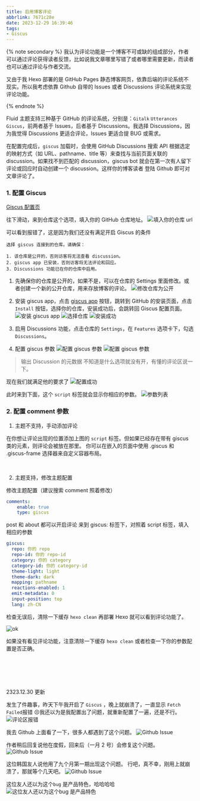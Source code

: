 ```yaml
---
title: 启用博客评论
abbrlink: 7671c28e
date: 2023-12-29 16:39:46
tags:
- Giscus
---
```


{% note secondary %}
我认为评论功能是一个博客不可或缺的组成部分，作者可以通过评论获得读者反馈，比如说我文章哪里写错了或者哪里需要更新，而读者也可以通过评论与作者交流。

又由于我 Hexo 部署的是 GitHub Pages 静态博客网页，依靠后端的评论系统不现实。所以我考虑依靠 Github 自带的 Issues 或者 Discussions 评论系统来实现评论功能。

{% endnote %}

Fluid 主题支持三种基于 GitHub 的评论系统，分别是：`Gitalk` `Utterances` `Giscus`，前两者基于 Issues，后者基于 Discussions。我选择 Discussions，因为我觉得 Discussions 更适合评论，Issues 更适合提 BUG 或需求。

在配置完成后，`giscus` 加载时，会使用 GitHub Discussions 搜索 API 根据选定的映射方式（如 URL、pathname、title 等）来查找与当前页面关联的 discussion。如果找不到匹配的 discussion，giscus bot 就会在第一次有人留下评论或回应时自动创建一个 discussion。这样你的博客读者 登陆 Github 即可对文章评论了。


### 1. 配置 Giscus

[Giscus 配置页](https://giscus.app/zh-CN)

往下滑动，来到仓库这个选项，填入你的 GitHub 仓库地址。
![填入你的仓库 url](configure1.webp)

可以看到报错了，这是因为我们还没有满足开启 Giscus 的条件

```
选择 giscus 连接到的仓库。请确保：

1. 该仓库是公开的，否则访客将无法查看 discussion。
2. giscus app 已安装，否则访客将无法评论和回应。
3. Discussions 功能已在你的仓库中启用。
```

1. 先确保你的仓库是公开的，如果不是，可以在仓库的 Settings 里面修改。或者创建一个新的公开仓库，用来存放博客的评论。
![修改仓库为公开](configure2.webp)

2. 安装 giscus app，点击 [giscus app](https://github.com/apps/giscus) 按钮，跳转到 GitHub 的安装页面，点击 `Install` 按钮，选择你的仓库，安装成功后，会跳转回 Giscus 配置页面。
![安装 giscus app](configure3.webp)
![选择仓库](configure4.webp)
![安装成功](configure5.webp)

3. 启用 Discussions 功能，点击仓库的 `Settings`，在 `Features` 选项卡下，勾选 `Discussions`。

4. 配置 giscus 参数
![配置 giscus 参数](configure6.webp)
![配置 giscus 参数](configure7.webp)
> 输出 Discussion 的元数据 不知道是什么选项就没有开，有懂的评论区说一下。

现在我们就满足他的要求了
![配置成功](fulfillment.webp)

此时来到下面，这个 `script` 标签就会显示你相应的参数。
![参数列表](configure8.webp)

### 2. 配置 comment 参数

1. 主题不支持，手动添加评论

在你想让评论出现的位置添加上图的 `script` 标签。但如果已经存在带有 giscus 类的元素，则评论会被放在那里。
你可以在嵌入的页面中使用 .giscus 和 .giscus-frame 选择器来自定义容器布局。

<br/>

2. 主题支持，修改主题配置

修改主题配置（建议搜索 comment 照着修改）

```yml
comments:
    enable: true
    type: giscus
```
post 和 about 都可以开启评论
来到 giscus: 标签下，对照着 script 标签，填入相应的参数

```yml
giscus:
  repo: 你的 repo
  repo-id: 你的 repo-id
  category: 你的 category
  category-id: 你的 category-id
  theme-light: light
  theme-dark: dark
  mapping: pathname
  reactions-enabled: 1
  emit-metadata: 0
  input-position: top
  lang: zh-CN
```

检查无误后，清除一下缓存 `hexo clean` 再部署 Hexo 就可以看到评论功能了。

![ok](ok.webp)

如果没有看见评论功能，注意清除一下缓存 `hexo clean` 或者检查一下你的参数配置是否正确。

<br/><br/><br/><br/>

2323.12.30 更新

发生了件趣事，昨天下午我开启了 `Giscus` ，晚上就崩溃了，一直显示 `Fetch Failed`报错 😣我还以为是我配置出了问题，就重新配置了一遍，还是不行。
![评论区报错](fail.webp)

我去 Github 上面看了一下，很多人都遇到了这个问题。
![Github Issue](fail1.webp)

作者稍后回复说他在度假，回来后（一月 2 号）会修复这个问题。
![Github Issue](fail2.webp)

这位韩国友人说他用了九个月第一期出现这个问题。
行吧，真不幸，刚用上就崩溃了，那就等个几天吧。
![Github Issue](fail3.webp)

这位友人还以为这个`bug` 是产品特色，哈哈哈哈
![这位友人还以为这个`bug` 是产品特色](fail4.webp)

